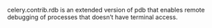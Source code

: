 celery.contrib.rdb is an extended version of pdb that enables remote debugging of processes that doesn’t have terminal access.
